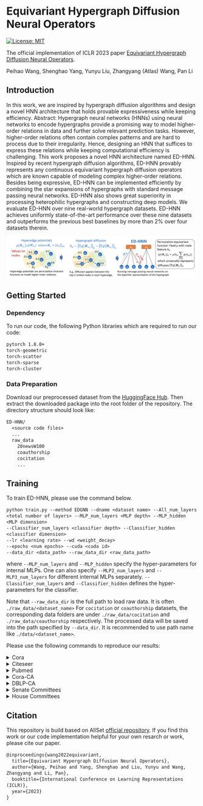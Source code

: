 # Equivariant Hypergraph Diffusion Neural Operators

[![License: MIT](https://img.shields.io/badge/License-MIT-green.svg)](https://opensource.org/licenses/MIT)

The official implementation of ICLR 2023 paper [Equivariant Hypergraph Diffusion Neural Operators](https://arxiv.org/abs/2207.06680).

Peihao Wang, Shenghao Yang, Yunyu Liu, Zhangyang (Atlas) Wang, Pan Li

## Introduction

In this work, we are inspired by hypergraph diffusion algorithms and design a novel HNN architecture that holds provable expressiveness while keeping efficiency. 
Abstract: Hypergraph neural networks (HNNs) using neural networks to encode hypergraphs provide a promising way to model higher-order relations in data and further solve relevant prediction tasks. However, higher-order relations often contain complex patterns and are hard to process due to their irregularity. Hence, designing an HNN that suffices to express these relations while keeping computational efficiency is challenging. This work proposes a novel HNN architecture named ED-HNN. Inspired by recent hypergraph diffusion algorithms, ED-HNN provably represents any continuous equivariant hypergraph diffusion operators which are known capable of modeling complex higher-order relations. Besides being expressive, ED-HNN can be implemented efficiently by combining the star expansions of hypergraphs with standard message passing neural networks. ED-HNN also shows great superiority in processing heterophilic hypergraphs and constructing deep models. We evaluate ED-HNN over nine real-world hypergraph datasets. ED-HNN achieves uniformly state-of-the-art performance over these nine datasets and outperforms the previous best baselines by more than 2% over four datasets therein.

![](figures/teaser.png)

## Getting Started

### Dependency

To run our code, the following Python libraries which are required to run our code:

```
pytorch 1.8.0+
torch-geometric
torch-scatter
torch-sparse
torch-cluster
```

### Data Preparation

Download our preprocessed dataset from the [HuggingFace Hub](https://huggingface.co/datasets/peihaowang/edgnn-hypergraph-dataset).
Then extract the downloaded package into the root folder of the repository. The directory structure should look like:
```
ED-HNN/
  <source code files>
  ...
  raw_data
    20newsW100
    coauthorship
    cocitation
    ...
```

## Training

To train ED-HNN, please use the command below.
```
python train.py --method EDGNN --dname <dataset name> --All_num_layers <total number of layers> --MLP_num_layers <MLP depth> --MLP_hidden <MLP dimension>
--Classifier_num_layers <classifier depth> --Classifier_hidden <classifier dimension>
--lr <learning rate> --wd <weight_decay>
--epochs <num epochs> --cuda <cuda id>
--data_dir <data_path> --raw_data_dir <raw_data_path>
```
where `--MLP_num_layers` and `--MLP_hidden` specify the hyper-parameters for internal MLPs. One can also specify `--MLP2_num_layers` and `--MLP3_num_layers` for different internal MLPs separately. `--Classifier_num_layers` and `--Classifier_hidden` defines the hyper-parameters for the classifier.

Note that `--raw_data_dir` is the full path to load raw data. It is often `./raw_data/<dataset_name>` For `cocitation` or `coauthorship` datasets, the corresponding data folders are under `./raw_data/cocitation` and `./raw_data/coauthorship` respectively. The processed data will be saved into the path specified by `--data_dir`. It is recommended to use path name like `./data/<dataset_name>`.

Please use the following commands to reproduce our results:

<details>

<summary>Cora</summary>

```
python train.py --method EDGNN --dname cora --All_num_layers 1 --MLP_num_layers 0 --MLP2_num_layers 0 
--MLP3_num_layers 1 --Classifier_num_layers 1 --MLP_hidden 256 --Classifier_hidden 256 --aggregate mean
--restart_alpha 0.0 --lr 0.001 --wd 0 --epochs 500 --runs 10
--cuda <cuda_id> --data_dir <data_path> --raw_data_dir <raw_data_path> 
```

</details>

<details>

<summary>Citeseer</summary>

```
python train.py --method EDGNN --dname citeseer --All_num_layers 1 --MLP_num_layers 0 --MLP2_num_layers 0
--MLP3_num_layers 1 --Classifier_num_layers 1 --MLP_hidden 256 --Classifier_hidden 256 --aggregate mean 
--restart_alpha 0.0 --lr 0.001 --wd 0 --epochs 500 --runs 10
--cuda <cuda_id> --data_dir <data_path> --raw_data_dir <raw_data_path>
```

</details>


<details>

<summary>Pubmed</summary>

```
python train.py --method EDGNN --dname pubmed --All_num_layers 8 --MLP_num_layers 2 --MLP2_num_layers 2
--MLP3_num_layers 2 --Classifier_num_layers 2 --MLP_hidden 512 --Classifier_hidden 256 --normalization None --aggregate mean
--restart_alpha 0.5 --lr 0.001 --wd 0 --epochs 500 --runs 10
--cuda <cuda_id> --data_dir <data_path> --raw_data_dir <raw_data_path>
```

</details>


<details>

<summary>Cora-CA</summary>

```
python train.py --method EDGNN --dname coauthor_cora --All_num_layers 1 --MLP_num_layers 0 --MLP2_num_layers 0
--MLP3_num_layers 1 --Classifier_num_layers 2 --MLP_hidden 128 --Classifier_hidden 96 --aggregate mean 
--restart_alpha 0.0 --lr 0.001 --wd 0 --epochs 500 --runs 10
--cuda <cuda_id> --data_dir <data_path> --raw_data_dir <raw_data_path>
```

</details>

<details>

<summary>DBLP-CA</summary>

```
python train.py --method EDGNN --dname coauthor_dblp --All_num_layers 1 --MLP_num_layers 0 --MLP2_num_layers 0
--MLP3_num_layers 1 --Classifier_num_layers 2 --MLP_hidden 128 --Classifier_hidden 96 --aggregate mean
--restart_alpha 0.0 --lr 0.001 --wd 0 --epochs 500 --runs 10
--cuda <cuda_id> --data_dir <data_path> --raw_data_dir <raw_data_path>
```

</details>


<details>

<summary>Senate Committees</summary>

```
python train.py --method EDGNN --dname senate-committees-100 --All_num_layers 8 --MLP_num_layers 2 --MLP2_num_layers 2
--MLP3_num_layers 2 --Classifier_num_layers 2 --MLP_hidden 512 --Classifier_hidden 256 --aggregate mean 
--restart_alpha 0.5 --lr 0.001 --wd 0 --epochs 500 --runs 10 --feature_noise 1.0
--cuda <cuda_id> --data_dir <data_path> --raw_data_dir <raw_data_path>
```

</details>

<details>

<summary>House Committees</summary>

```
python train.py --method EDGNN --dname house-committees-100 --All_num_layers 8 --MLP_num_layers 2 --MLP2_num_layers 2
--MLP3_num_layers 2 --Classifier_num_layers 1 --MLP_hidden 256 --Classifier_hidden 128 --aggregate mean 
--restart_alpha 0.5 --lr 0.001 --wd 0 --epochs 500 --runs 10 --feature_noise 1.0
--cuda <cuda_id> --data_dir <data_path> --raw_data_dir <raw_data_path>
```

</details>

## Citation

This repository is build based on AllSet [official repository](https://github.com/jianhao2016/AllSet).
If you find this work or our code implementation helpful for your own resarch or work, please cite our paper.
```
@inproceedings{wang2022equivariant,
  title={Equivariant Hypergraph Diffusion Neural Operators},
  author={Wang, Peihao and Yang, Shenghao and Liu, Yunyu and Wang, Zhangyang and Li, Pan},
  booktitle={International Conference on Learning Representations (ICLR)},
  year={2023}
}
```
